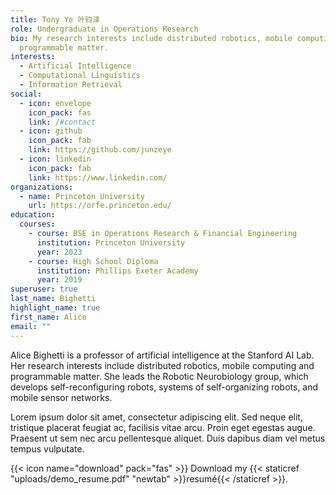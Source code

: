 ```yaml
---
title: Tony Ye 叶钧泽
role: Undergraduate in Operations Research
bio: My research interests include distributed robotics, mobile computing and
  programmable matter.
interests:
  - Artificial Intelligence
  - Computational Linguistics
  - Information Retrieval
social:
  - icon: envelope
    icon_pack: fas
    link: /#contact
  - icon: github
    icon_pack: fab
    link: https://github.com/junzeye
  - icon: linkedin
    icon_pack: fab
    link: https://www.linkedin.com/
organizations:
  - name: Princeton University
    url: https://orfe.princeton.edu/
education:
  courses:
    - course: BSE in Operations Research & Financial Engineering
      institution: Princeton University
      year: 2023
    - course: High School Diploma
      institution: Phillips Exeter Academy
      year: 2019
superuser: true
last_name: Bighetti
highlight_name: true
first_name: Alice
email: ""
---
```


Alice Bighetti is a professor of artificial intelligence at the Stanford AI Lab. Her research interests include distributed robotics, mobile computing and programmable matter. She leads the Robotic Neurobiology group, which develops self-reconfiguring robots, systems of self-organizing robots, and mobile sensor networks.

Lorem ipsum dolor sit amet, consectetur adipiscing elit. Sed neque elit, tristique placerat feugiat ac, facilisis vitae arcu. Proin eget egestas augue. Praesent ut sem nec arcu pellentesque aliquet. Duis dapibus diam vel metus tempus vulputate.

{{< icon name="download" pack="fas" >}} Download my {{< staticref "uploads/demo_resume.pdf" "newtab" >}}resumé{{< /staticref >}}.
